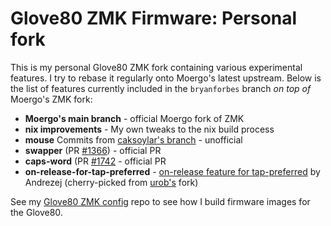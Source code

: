 # Glove80 ZMK Firmware: Personal fork

This is my personal Glove80 ZMK fork containing various experimental features. I try to rebase it regularly
onto Moergo's latest upstream. Below is the list of features currently included in the `bryanforbes` branch
_on top of_ Moergo's ZMK fork:

- **Moergo's main branch** - official Moergo fork of ZMK
- **nix improvements** - My own tweaks to the nix build process
- **mouse** Commits from [caksoylar's branch](https://github.com/caksoylar/zmk/tree/feat/mouse-keys-3.2) - unofficial
- **swapper** (PR [#1366](https://github.com/zmkfirmware/zmk/pull/1366)) - official PR
- **caps-word** (PR [#1742](https://github.com/zmkfirmware/zmk/pull/1742) - official PR
- **on-release-for-tap-preferred** - [on-release feature for tap-preferred](https://github.com/celejewski/zmk/commit/d7a8482712d87963e59b74238667346221199293) by Andrezej (cherry-picked from [urob's](https://github.com/urob/zmk) fork)

See my [Glove80 ZMK config](https://github.com/bryanforbes/glove80-zmk-config/) repo to see how I build firmware images for the Glove80.
